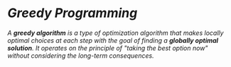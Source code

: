 # _Greedy Programming_

_A **greedy algorithm** is a type of optimization algorithm that makes locally optimal choices at each step with the goal of finding a **globally optimal solution**. It operates  on the principle of "taking the best option now" without considering the long-term consequences._
